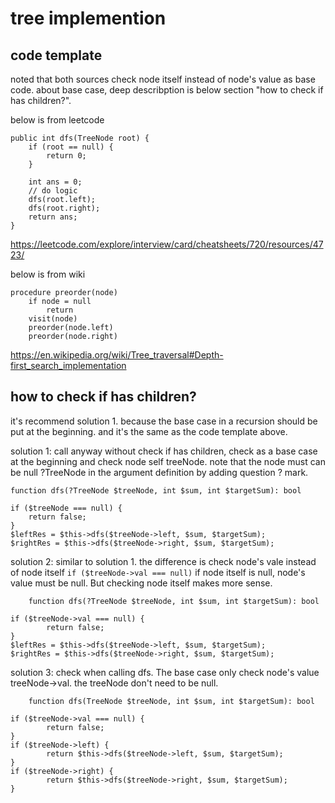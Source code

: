 # tree implemention

## code template

noted that both sources check node itself instead of node's value as base code. about base case, deep describption is below section "how to check if has children?".

below is from leetcode 
```
public int dfs(TreeNode root) {
    if (root == null) {
        return 0;
    }

    int ans = 0;
    // do logic
    dfs(root.left);
    dfs(root.right);
    return ans;
}
```
https://leetcode.com/explore/interview/card/cheatsheets/720/resources/4723/

below is from wiki
```
procedure preorder(node)
    if node = null
        return
    visit(node)
    preorder(node.left)
    preorder(node.right)
```
https://en.wikipedia.org/wiki/Tree_traversal#Depth-first_search_implementation

## how to check if has children?

it's recommend solution 1. because the base case in a recursion should be put at the beginning. and it's the same as the code template above.

solution 1: call anyway without check if has children, check as a base case at the beginning and check node self treeNode. note that the node must can be null ?TreeNode in the argument definition by adding question ? mark.

```
function dfs(?TreeNode $treeNode, int $sum, int $targetSum): bool

if ($treeNode === null) {
	return false;
}
$leftRes = $this->dfs($treeNode->left, $sum, $targetSum);
$rightRes = $this->dfs($treeNode->right, $sum, $targetSum);
```
				
solution 2: similar to solution 1. the difference is check node's vale instead of node itself `if ($treeNode->val === null)` if node itself is null, node's value must be null. But checking node itself makes more sense.

```
    function dfs(?TreeNode $treeNode, int $sum, int $targetSum): bool

if ($treeNode->val === null) {
		return false;
}
$leftRes = $this->dfs($treeNode->left, $sum, $targetSum);
$rightRes = $this->dfs($treeNode->right, $sum, $targetSum);
```

solution 3: check when calling dfs. The base case only check node's value	treeNode->val. the treeNode don't need to be null.

```
    function dfs(TreeNode $treeNode, int $sum, int $targetSum): bool

if ($treeNode->val === null) {
		return false;
}
if ($treeNode->left) {
		return $this->dfs($treeNode->left, $sum, $targetSum);
}
if ($treeNode->right) {
		return $this->dfs($treeNode->right, $sum, $targetSum);
}
```
